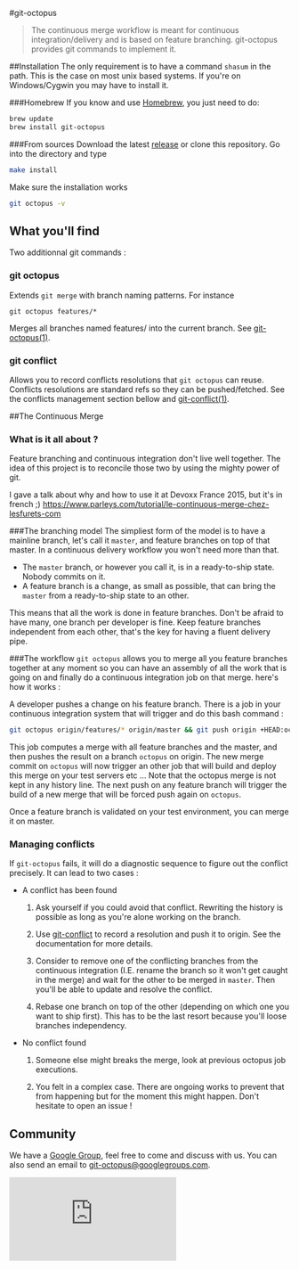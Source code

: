 #git-octopus
>The continuous merge workflow is meant for continuous integration/delivery and is based on feature branching. git-octopus provides git commands to implement it.

##Installation
The only requirement is to have a command `shasum` in the path. This is the case on most unix based systems. If you're on Windows/Cygwin you may have to install it.

###Homebrew
If you know and use [Homebrew](http://brew.sh), you just need to do:
```bash
brew update
brew install git-octopus
```

###From sources
Download the latest [release](https://github.com/lesfurets/git-octopus/releases/latest) or clone this repository. Go into the directory and type
```bash
make install
```

Make sure the installation works
```bash
git octopus -v
```

## What you'll find
Two additionnal git commands : 

### git octopus
Extends `git merge` with branch naming patterns. For instance
```
git octopus features/*
```
Merges all branches named features/ into the current branch.
See [git-octopus(1)](http://lesfurets.github.io/git-octopus/doc/git-octopus.html).

### git conflict
Allows you to record conflicts resolutions that `git octopus` can reuse.
Conflicts resolutions are standard refs so they can be pushed/fetched.
See the conflicts management section bellow and [git-conflict(1)](http://lesfurets.github.io/git-octopus/doc/git-conflict.html).

##The Continuous Merge

### What is it all about ?
Feature branching and continuous integration don't live well together. The idea of this project is to reconcile those two by using the mighty power of git.

I gave a talk about why and how to use it at Devoxx France 2015, but it's in french ;) https://www.parleys.com/tutorial/le-continuous-merge-chez-lesfurets-com

###The branching model
The simpliest form of the model is to have a mainline branch, let's call it `master`, and feature branches on top of that master. In a continuous delivery workflow you won't need more than that. 

* The `master` branch, or however you call it, is in a ready-to-ship state. Nobody commits on it.
* A feature branch is a change, as small as possible, that can bring the `master` from a ready-to-ship state to an other.

This means that all the work is done in feature branches. Don't be afraid to have many, one branch per developer is fine. Keep feature branches independent from each other, that's the key for having a fluent delivery pipe.

###The workflow
`git octopus` allows you to merge all you feature branches together at any moment so you can have an assembly of all the work that is going on and finally do a continuous integration job on that merge. here's how it works : 

A developer pushes a change on his feature branch. There is a job in your continuous integration system that will trigger and do this bash command :

```bash
git octopus origin/features/* origin/master && git push origin +HEAD:octopus
```
This job computes a merge with all feature branches and the master, and then pushes the result on a branch `octopus` on origin. 
The new merge commit on `octopus` will now trigger an other job that will build and deploy this merge on your test servers etc ...
Note that the octopus merge is not kept in any history line. The next push on any feature branch will trigger the build of a new merge that will be forced push again on `octopus`.

Once a feature branch is validated on your test environment, you can merge it on master.

### Managing conflicts
If `git-octopus` fails, it will do a diagnostic sequence to figure out the conflict precisely. It can lead to two cases : 

* A conflict has been found

	1. Ask yourself if you could avoid that conflict. Rewriting the history is possible as long as you're alone working on the branch. 

	2. Use [git-conflict](http://lesfurets.github.io/git-octopus/doc/git-conflict.html) to record a resolution and push it to origin. See the documentation for more details.

	3. Consider to remove one of the conflicting branches from the continuous integration (I.E. rename the branch so it won't get caught in the merge) and wait for the other to be merged in `master`. Then you'll be able to update and resolve the conflict.

	4. Rebase one branch on top of the other (depending on which one you want to ship first). This has to be the last resort because you'll loose branches independency.

* No conflict found

	1. Someone else might breaks the merge, look at previous octopus job executions.

	2. You felt in a complex case. There are ongoing works to prevent that from happening but for the moment this might happen. Don't hesitate to open an issue !

## Community

We have a [Google Group](https://groups.google.com/forum/#!forum/git-octopus), feel free to come and discuss with us. You can also send an email to git-octopus@googlegroups.com.

[![Analytics](https://ga-beacon.appspot.com/UA-79856083-1/README.md?pixel&useReferrer)](https://github.com/igrigorik/ga-beacon)
